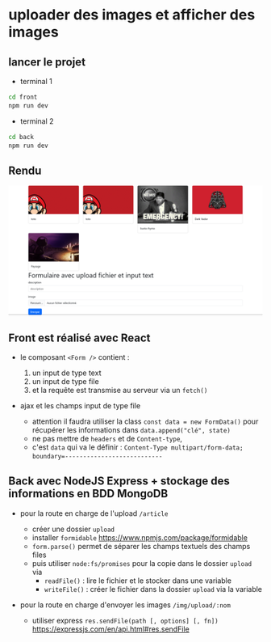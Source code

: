 # uploader des images et afficher des images 

## lancer le projet 

- terminal 1

```bash
cd front 
npm run dev
```

- terminal 2

```bash
cd back 
npm run dev
```

## Rendu

![](./rendu.png)


## Front est réalisé avec React 

- le composant `<Form />` contient :
    1. un input de type text 
    1. un input de type file
    1. et la requête est transmise au serveur via un `fetch()`

- ajax et les champs input de type file
    - attention il faudra utiliser la class `const data = new FormData()` pour récupérer les informations dans `data.append("clé", state)`
    - ne pas mettre de `headers` et de `Content-type`, 
    - c'est `data` qui va le définir : `Content-Type multipart/form-data; boundary=---------------------------`

## Back avec NodeJS Express + stockage des informations en BDD MongoDB

- pour la route en charge de l'upload `/article`
    - créer une dossier `upload`
    - installer `formidable` <https://www.npmjs.com/package/formidable>
    - `form.parse()` permet de séparer les champs textuels des champs files
    - puis utiliser `node:fs/promises` pour la copie dans le dossier `upload`  via 
        - `readFile()` : lire le fichier et le stocker dans une variable
        - `writeFile()` : créer le fichier dans la dossier `upload` via la variable

- pour la route en charge d'envoyer les images `/img/upload/:nom`
    - utiliser express `res.sendFile(path [, options] [, fn])` <https://expressjs.com/en/api.html#res.sendFile>